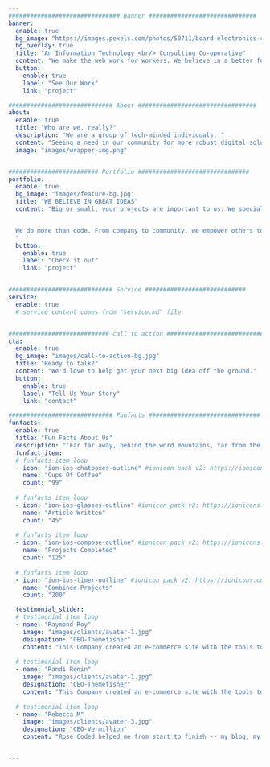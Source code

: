 ```yaml
---
############################### Banner ##############################
banner:
  enable: true
  bg_image: "https://images.pexels.com/photos/50711/board-electronics-computer-data-processing-50711.jpeg?auto=compress&cs=tinysrgb&dpr=2&h=650&w=940"
  bg_overlay: true
  title: "An Information Technology <br/> Consulting Co-operative"
  content: "We make the web work for workers. We believe in a better future for all, and strive to provide innovative solutions for forward-thinking orgs."
  button:
    enable: true
    label: "See Our Work"
    link: "project"

############################# About #################################
about:
  enable: true
  title: "Who are we, really?"
  description: "We are a group of tech-minded individuals. "
  content: "Seeing a need in our community for more robust digital solutions, we wanted to carve out space in the consulting world for a human-centric co-operative. We truly believe in the Solidarity Economy and its power to shape the future of our society for the better. Our hope is to provide an alternative to traditional consulting agencies for organizations looking to make an impact. Everything we do is part of our purpose to help all people gain the most power possible over their own lives."
  image: "images/wrapper-img.png"


######################### Portfolio ###############################
portfolio:
  enable: true
  bg_image: "images/feature-bg.jpg"
  title: "WE BELIEVE IN GREAT IDEAS"
  content: "Big or small, your projects are important to us. We specialize in building tools and websites that respect your vision and values. We also provide training and consultation to meet your goals. 


  We do more than code. From company to community, we empower others to build the change they want to see.
  "
  button:
    enable: true
    label: "Check it out"
    link: "project"


############################# Service ############################
service:
  enable: true
  # service content comes from "service.md" file


############################ call to action ###########################
cta:
  enable: true
  bg_image: "images/call-to-action-bg.jpg"
  title: "Ready to talk?"
  content: "We'd love to help get your next big idea off the ground."
  button:
    enable: true
    label: "Tell Us Your Story"
    link: "contact"

############################# Funfacts ###############################
funfacts:
  enable: true
  title: "Fun Facts About Us"
  description: "'Far far away, behind the word mountains, far from the countries Vokalia and Consonantia, <br> there live the blind texts. Separated they live in Bookmarksgrove right at the coast of the Semantics'"
  funfact_item:
  # funfacts item loop
  - icon: "ion-ios-chatboxes-outline" #ionicon pack v2: https://ionicons.com/v2/
    name: "Cups Of Coffee"
    count: "99"
    
  # funfacts item loop
  - icon: "ion-ios-glasses-outline" #ionicon pack v2: https://ionicons.com/v2/
    name: "Article Written"
    count: "45"
    
  # funfacts item loop
  - icon: "ion-ios-compose-outline" #ionicon pack v2: https://ionicons.com/v2/
    name: "Projects Completed"
    count: "125"
    
  # funfacts item loop
  - icon: "ion-ios-timer-outline" #ionicon pack v2: https://ionicons.com/v2/
    name: "Combined Projects"
    count: "200"

  testimonial_slider:
  # testimonial item loop
  - name: "Raymond Roy"
    image: "images/clients/avater-1.jpg"
    designation: "CEO-Themefisher"
    content: "This Company created an e-commerce site with the tools to make our business a success, with innovative ideas we feel that our site has unique elements that make us stand out from the crowd."
              
  # testimonial item loop
  - name: "Randi Renin"
    image: "images/clients/avater-1.jpg"
    designation: "CEO-Themefisher"
    content: "This Company created an e-commerce site with the tools to make our business a success, with innovative ideas we feel that our site has unique elements that make us stand out from the crowd."
              
  # testimonial item loop
  - name: "Rebecca M"
    image: "images/clients/avater-3.jpg"
    designation: "CEO-Vermillion"
    content: "Rose Coded helped me from start to finish -- my blog, my marketing, and even the web app that runs my business! Now I can really focus on improving my service offerings instead of tweaking and tinkering."


---
```

